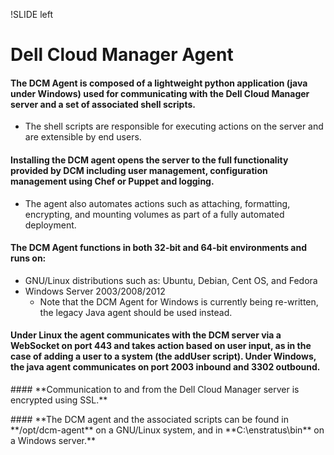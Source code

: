 !SLIDE left
# Dell Cloud Manager Agent
<p></p>

#### **The DCM Agent is composed of a lightweight python application (java under Windows) used for communicating with the Dell Cloud Manager server and a set of associated shell scripts.**

<p></p>

* The shell scripts are responsible for executing actions on the server and are extensible by end users.

<p></p>

#### **Installing the DCM agent opens the server to the full functionality provided by DCM including user management, configuration management using Chef or Puppet and logging.**

<p></p>

* The agent also automates actions such as attaching, formatting, encrypting, and mounting volumes as part of a fully automated deployment.

<p></p>

#### **The DCM Agent functions in both 32-bit and 64-bit environments and runs on:**

<p></p>

* GNU/Linux distributions such as: Ubuntu, Debian, Cent OS, and Fedora
* Windows Server 2003/2008/2012
  * Note that the DCM Agent for Windows is currently being re-written, the legacy Java agent should be used instead.

<p></p>

#### **Under Linux the agent communicates with the DCM server via a WebSocket on port 443 and takes action based on user input, as in the case of adding a user to a system (the **addUser** script). Under Windows, the java agent communicates on port 2003 inbound and 3302 outbound.**
<p></p>
#### **Communication to and from the Dell Cloud Manager server is encrypted using SSL.**
<p></p>
#### **The DCM agent and the associated scripts can be found in **/opt/dcm-agent** on a GNU/Linux system, and in **C:\enstratus\bin** on a Windows server.**

